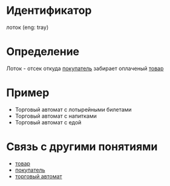 # Идентификатор

лоток (eng: tray)

# Определение

Лоток -  отсек откуда [покупатель](buyer.md) забирает оплаченый [товар](product.md)

# Пример

- Торговый автомат с лотырейными билетами 
- Торговый автомат с напитками
- Торговый автомат с едой 

# Связь с другими понятиями
- [товар](product.md)
- [покупатель](buyer.md)
- [торговый автомат](vending_machine.md)




